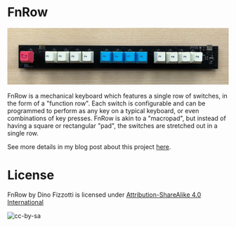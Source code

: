 # FnRow

![FnRow](images/fnrow_cropped.jpg)

FnRow is a mechanical keyboard which features a single row of switches, in the form of a "function row". Each switch is configurable and can be programmed to perform as any key on a typical keyboard, or even combinations of key presses. FnRow is akin to a "macropad", but instead of having a square or rectangular "pad", the switches are stretched out in a single row.

See more details in my blog post about this project [here](https://www.dinofizzotti.com/blog/2021-02-07-fnrow-v1-a-configurable-function-row-layout-mechanical-keyboard/).

# License

FnRow by Dino Fizzotti is licensed under [Attribution-ShareAlike 4.0 International](https://creativecommons.org/licenses/by-sa/4.0/)

![cc-by-sa](https://licensebuttons.net/l/by-sa/4.0/88x31.png)
